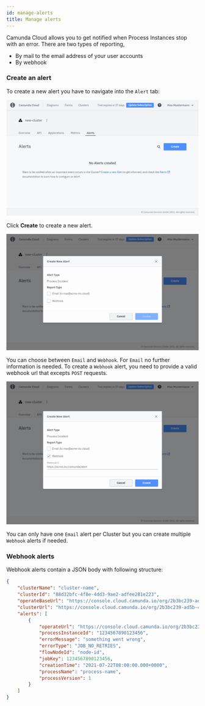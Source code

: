 ```yaml
---
id: manage-alerts
title: Manage alerts
---
```


Camunda Cloud allows you to get notified when Process Instances stop with an error.
There are two types of reporting,

- By mail to the email address of your user accounts
- By webhook

### Create an alert

To create a new alert you have to navigate into the `Alert` tab:

![cluster-details](./img/cluster-detail-alerts.png)

Click **Create** to create a new alert.

![create-alert](./img/cluster-detail-create-alert.png)

You can choose between `Email` and `Webhook`. For `Email` no further information is needed.
To create a `Webhook` alert, you need to provide a valid webhook url that excepts `POST` requests.

![create-alert-webhook](./img/cluster-detail-alerts-webhook.png)

You can only have one `Email` alert per Cluster but you can create multiple `Webhook` alerts if needed.

### Webhook alerts

Webhook alerts contain a JSON body with following structure:

```json
{
    "clusterName": "cluster-name",
    "clusterId": "88d32bfc-4f8e-4dd3-9ae2-adfee281e223",
    "operateBaseUrl": "https://console.cloud.camunda.io/org/2b3bc239-ad5b-4eef-80e0-6ef5139ed66a/cluster/88d32bfc-4f8e-4dd3-9ae2-adfee281e223/operate",
    "clusterUrl": "https://console.cloud.camunda.io/org/2b3bc239-ad5b-4eef-80e0-6ef5139ed66a/cluster/88d32bfc-4f8e-4dd3-9ae2-adfee281e223",
    "alerts": [
        {
            "operateUrl": "https://console.cloud.camunda.io/org/2b3bc239-ad5b-4eef-80e0-6ef5139ed66a/cluster/88d32bfc-4f8e-4dd3-9ae2-adfee281e223/operate/#/instances/2251799829404548",
            "processInstanceId": "1234567890123456",
            "errorMessage": "something went wrong",
            "errorType": "JOB_NO_RETRIES",
            "flowNodeId": "node-id",
            "jobKey": 1234567890123456,
            "creationTime": "2021-07-22T08:00:00.000+0000",
            "processName": "process-name",
            "processVersion": 1
        }
    ]
}
```
